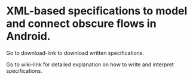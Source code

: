XML-based specifications to model and connect obscure flows in Android. 
=======================================================================

Go to download-link to download written specifications.

Go to wiki-link for detailed explanation on how to write and interpret specifications.

